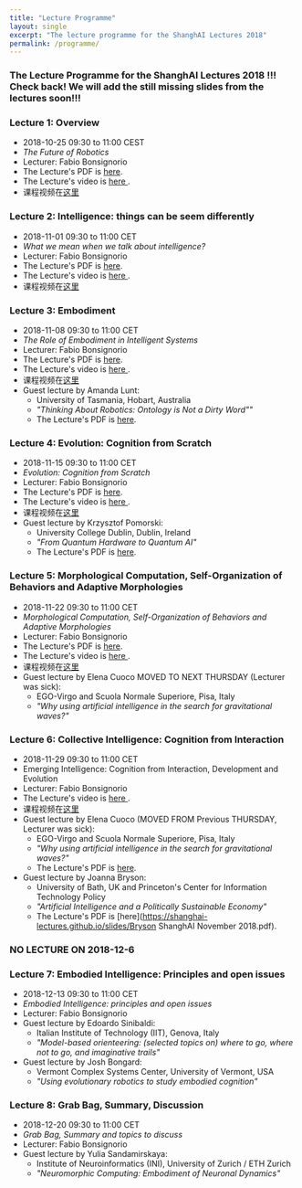 ```yaml
---
title: "Lecture Programme"
layout: single
excerpt: "The lecture programme for the ShanghAI Lectures 2018"
permalink: /programme/
---
```


### The Lecture Programme for the ShanghAI Lectures 2018 !!! Check back! We will add the still missing slides from the lectures soon!!!


### Lecture 1: Overview
* 2018-10-25  09:30 to 11:00 CEST 
* *The Future of Robotics* 
* Lecturer: Fabio Bonsignorio
 * The Lecture's PDF is [here](https://shanghai-lectures.github.io/slides/Lecture01_2018ShailIntroV1.91OVERVIEWVeryShort-ilovepdf-compressed.pdf).
* The Lecture's video is <a href="https://www.youtube.com/watch?v=AUqmMlOGlpY" target="_blank">  here </a>.
* 课程视频在[这里](https://v.youku.com/v_show/id_XMzg5ODgzMjAzMg==.html?spm=a2h0j.11185381.listitem_page1.5!2~A)

### Lecture 2: Intelligence: things can be seem differently
* 2018-11-01 09:30 to 11:00 CET 
* *What we mean when we talk about intelligence?* 
* Lecturer: Fabio Bonsignorio
* The Lecture's PDF is [here](https://shanghai-lectures.github.io/slides/Lecture02_2018SlidesFabV1.1.pdf).
* The Lecture's video is <a href="https://www.youtube.com/watch?v=Tz8ue_XL2kU" target="_blank">  here </a>. 
* 课程视频在[这里](https://v.youku.com/v_show/id_XMzg5ODgzMzQ4OA==.html?spm=a2h0j.11185381.listitem_page1.5~A)

### Lecture 3: Embodiment
* 2018-11-08 09:30 to 11:00 CET 
* *The Role of Embodiment in Intelligent Systems* 
* Lecturer: Fabio Bonsignorio
* The Lecture's PDF is [here](https://shanghai-lectures.github.io/slides/Lecture3_2018Nov8EmbodimentPDF.pdf).
* The Lecture's video is <a href="https://www.youtube.com/watch?v=7bEFbFbegYA" target="_blank">  here </a>. 
* 课程视频在[这里](http://v.youku.com/v_show/id_XMzkxNTg5MTgwNA==.html?spm=a2hzp.8244740.0.0)
* Guest lecture by Amanda Lunt: 
  * University of Tasmania, Hobart, Australia
  * *"Thinking About Robotics: Ontology is Not a Dirty Word""*
  * The Lecture's PDF is [here](https://shanghai-lectures.github.io/Robots_Organisations_and_OntologyALuntNov8GuestLecture.pdf).

### Lecture 4: Evolution: Cognition from Scratch
* 2018-11-15 09:30 to 11:00 CET 
* *Evolution: Cognition from Scratch* 
* Lecturer: Fabio Bonsignorio
* The Lecture's PDF is [here](https://shanghai-lectures.github.io/slides/Lecture4_2018Nov15EvolutionCognitionFromScratchPDF.pdf).
* The Lecture's video is <a href="https://www.youtube.com/watch?v=mc7gctooccE" target="_blank">  here </a>. 
* 课程视频在[这里](https://v.youku.com/v_show/id_XMzkyMTIyNDI0MA==.html?spm=a2hzp.8244740.0.0)
* Guest lecture by Krzysztof Pomorski: 
  * University College Dublin, Dublin, Ireland
  * *"From Quantum Hardware to Quantum AI"*
  * The Lecture's PDF is [here](https://shanghai-lectures.github.io/slides/ShanghaiAI_15-11-2018_qAIKrzysztofPomorskiPDF.pdf).

### Lecture 5: Morphological Computation, Self-Organization of Behaviors and Adaptive Morphologies
* 2018-11-22 09:30 to 11:00 CET
* *Morphological Computation, Self-Organization of Behaviors and Adaptive Morphologies* 
* Lecturer: Fabio Bonsignorio
* The Lecture's PDF is [here](https://shanghai-lectures.github.io/slides/Lecture5_2018Nov22McPDF.pdf).
* The Lecture's video is <a href="https://youtu.be/axQWURwv_Oo" target="_blank">  here </a>. 
* 课程视频在[这里](https://v.youku.com/v_show/id_XMzkzNjM4MTczNg==.html?spm=a2hzp.8244740.0.0)
* Guest lecture by Elena Cuoco MOVED TO NEXT THURSDAY (Lecturer was sick): 
  * EGO-Virgo and Scuola Normale Superiore, Pisa, Italy
  * *"Why using artificial intelligence in the search for gravitational waves?"*
  
        
### Lecture 6: Collective Intelligence: Cognition from Interaction
* 2018-11-29 09:30 to 11:00 CET 
* Emerging Intelligence: Cognition from Interaction, Development and Evolution 
* Lecturer: Fabio Bonsignorio
* The Lecture's video is <a href="https://youtu.be/yP60L80nqQ4" target="_blank">  here </a>. 
* 课程视频在[这里](https://v.youku.com/v_show/id_XMzk0OTQ1NDIwNA==.html?spm=a2h3j.8428770.3416059.1)
* Guest lecture by Elena Cuoco (MOVED FROM Previous THURSDAY, Lecturer was sick): 
  * EGO-Virgo and Scuola Normale Superiore, Pisa, Italy
  * *"Why using artificial intelligence in the search for gravitational waves?"*
  * The Lecture's PDF is [here](https://shanghai-lectures.github.io/slides/ECuoco_MLGW.pdf).
* Guest lecture by Joanna Bryson: 
  * University of Bath, UK and Princeton's Center for Information Technology Policy
  * *"Artificial Intelligence and a Politically Sustainable Economy"*
  * The Lecture's PDF is [here](https://shanghai-lectures.github.io/slides/Bryson ShanghAI November 2018.pdf).
        
### NO LECTURE ON 2018-12-6

### Lecture 7: Embodied Intelligence: Principles and open issues
* 2018-12-13  09:30 to 11:00 CET
* *Embodied Intelligence: principles and open issues* 
* Lecturer: Fabio Bonsignorio  
* Guest lecture by Edoardo Sinibaldi: 
  * Italian Institute of Technology (IIT), Genova, Italy
  * *"Model-based orienteering: (selected topics on) where to go, where not to go, and imaginative trails"*
* Guest lecture by Josh Bongard: 
  * Vermont Complex Systems Center, University of Vermont, USA
  * *"Using evolutionary robotics to study embodied cognition"*
  
### Lecture  8: Grab Bag, Summary, Discussion
* 2018-12-20 09:30 to 11:00 CET
* *Grab Bag, Summary and topics to discuss* 
* Lecturer: Fabio Bonsignorio
* Guest lecture by Yulia Sandamirskaya: 
  * Institute of Neuroinformatics (INI), University of Zurich / ETH Zurich
  * *"Neuromorphic Computing: Embodiment of Neuronal Dynamics"*



